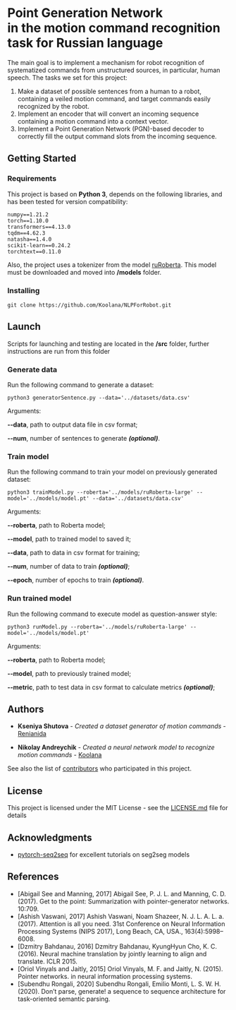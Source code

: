 # Point Generation Network <br/> in the motion command recognition task for Russian language

The main goal is to implement a mechanism for robot recognition of systematized commands from unstructured sources, in particular, human speech.
The tasks we set for this project:
1. Make a dataset of possible sentences from a human to a robot, containing a veiled motion command, and target commands easily recognized by the robot.
2. Implement an encoder that will convert an incoming sequence containing a motion command into a context vector.
3. Implement a Point Generation Network (PGN)-based decoder to correctly fill the output command slots from the incoming sequence.

## Getting Started

### Requirements

This project is based on **Python 3**, depends on the following libraries, and has been tested for version compatibility:

```
numpy==1.21.2
torch==1.10.0
transformers==4.13.0
tqdm==4.62.3
natasha==1.4.0
scikit-learn==0.24.2
torchtext==0.11.0
```

Also, the project uses a tokenizer from the model [ruRoberta](https://huggingface.co/sberbank-ai/ruRoberta-large). This model must be downloaded and moved into **/models** folder. 

### Installing

```
git clone https://github.com/Koolana/NLPForRobot.git
```

## Launch

Scripts for launching and testing are located in the **/src** folder, further instructions are run from this folder

### Generate data

Run the following command to generate a dataset: 

```
python3 generatorSentence.py --data='../datasets/data.csv'
```
Arguments:

**--data**, path to output data file in csv format;

**--num**, number of sentences to generate ***(optional)***.

### Train model

Run the following command to train your model on previously generated dataset:
```
python3 trainModel.py --roberta='../models/ruRoberta-large' --model='../models/model.pt' --data='../datasets/data.csv'
```
Arguments:

**--roberta**, path to Roberta model;

**--model**, path to trained model to saved it;

**--data**, path to data in csv format for training;

**--num**, number of data to train ***(optional)***;

**--epoch**, number of epochs to train ***(optional)***.

### Run trained model

Run the following command to execute model as question-answer style:
```
python3 runModel.py --roberta='../models/ruRoberta-large' --model='../models/model.pt'
```
Arguments:

**--roberta**, path to Roberta model;

**--model**, path to previously trained model;

**--metric**, path to test data in csv format to calculate metrics ***(optional)***;

## Authors

* **Kseniya Shutova** - *Created a dataset generator of motion commands* - [Renianida](https://github.com/Renianida)

* **Nikolay Andreychik** - *Created a neural network model to recognize motion commands* - [Koolana](https://github.com/Koolana)

See also the list of [contributors](https://github.com/Koolana/NLPForRobot/contributors) who participated in this project.

## License

This project is licensed under the MIT License - see the [LICENSE.md](LICENSE.md) file for details

## Acknowledgments

* [pytorch-seq2seq](https://github.com/bentrevett/pytorch-seq2seq) for excellent tutorials on seg2seg models 

## References

* [Abigail See and Manning, 2017] Abigail See, P. J. L. and Manning, C. D. (2017). Get to the point: Summarization with pointer-generator networks. 10:709.
* [Ashish Vaswani, 2017] Ashish Vaswani, Noam Shazeer, N. J. L. A. L. a. (2017). Attention is all you need. 31st Conference on Neural Information Processing Systems (NIPS 2017), Long Beach, CA, USA., 163(4):5998–6008.
* [Dzmitry Bahdanau, 2016] Dzmitry Bahdanau, KyungHyun Cho, K. C. (2016). Neural machine translation by jointly learning to align and translate. ICLR 2015.
* [Oriol Vinyals and Jaitly, 2015] Oriol Vinyals, M. F. and Jaitly, N. (2015). Pointer networks. in neural information processing systems.
* [Subendhu Rongali, 2020] Subendhu Rongali, Emilio Monti, L. S. W. H. (2020). Don’t parse, generate! a sequence to sequence architecture for task-oriented semantic parsing.

